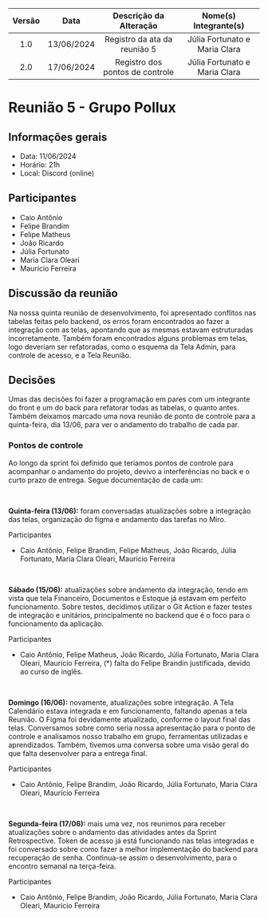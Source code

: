 | Versão | Data | Descrição da Alteração | Nome(s) Integrante(s) |
| :----: | :--: | :--------------------: | :-------------------: |
| 1.0 | 13/06/2024 | Registro da ata da reunião 5 | Júlia Fortunato e Maria Clara |
| 2.0 | 17/06/2024 | Registro dos pontos de controle | Júlia Fortunato e Maria Clara |

# Reunião 5 - Grupo Pollux

## Informações gerais

- Data: 11/06/2024
- Horário: 21h
- Local: Discord (online)

## Participantes

- Caio Antônio
- Felipe Brandim
- Felipe Matheus
- João Ricardo
- Júlia Fortunato
- Maria Clara Oleari
- Maurício Ferreira

## Discussão da reunião

Na nossa quinta reunião de desenvolvimento, foi apresentado conflitos nas tabelas feitas pelo backend, os erros foram encontrados ao fazer a integração com as telas, apontando que as mesmas estavam estruturadas incorretamente. Também foram encontrados alguns problemas em telas, logo deveriam ser refatoradas, como o esquema da Tela Admin, para controle de acesso, e a Tela Reunião. 

## Decisões

Umas das decisões foi fazer a programação em pares com um integrante do front e um do back para refatorar todas as tabelas, o quanto antes. Também deixamos marcado uma nova reunião de ponto de controle para a quinta-feira, dia 13/06, para ver o andamento do trabalho de cada par.

### Pontos de controle

Ao longo da sprint foi definido que teríamos pontos de controle para acompanhar o andamento do projeto, devivo a interferências no back e o curto prazo de entrega. Segue documentação de cada um:

</br>

**Quinta-feira (13/06):** foram conversadas atualizações sobre a integração das telas, organização do figma e andamento das tarefas no Miro.

Participantes

* Caio Antônio, Felipe Brandim, Felipe Matheus, João Ricardo, Júlia Fortunato, Maria Clara Oleari, Maurício Ferreira

</br>

**Sábado (15/06):** atualizações sobre andamento da integração, tendo em vista que tela Financeiro, Documentos e Estoque já estavam em perfeito funcionamento. Sobre testes, decidimos utilizar o Git Action e fazer testes de integração e unitários, principalmente no backend que é o foco para o funcionamento da aplicação.

Participantes

* Caio Antônio, Felipe Matheus, João Ricardo, Júlia Fortunato, Maria Clara Oleari, Maurício Ferreira, (*) falta do Felipe Brandin justificada, devido ao curso de inglês.

</br>

**Domingo (16/06):** novamente, atualizações sobre integração. A Tela Calendário estava integrada e em funcionamento, faltando apenas a tela Reunião. O Figma foi devidamente atualizado, conforme o layout final das telas. Conversamos sobre como seria nossa apresentação para o ponto de controle e analisamos nosso trabalho em grupo, ferramentas utilizadas e aprendizados. Também, tivemos uma conversa sobre uma visão geral do que falta desenvolver para a entrega final.

Participantes

* Caio Antônio, Felipe Brandim, João Ricardo, Júlia Fortunato, Maria Clara Oleari, Maurício Ferreira

</br>

**Segunda-feira (17/06):** mais uma vez, nos reunimos para receber atualizações sobre o andamento das atividades antes da Sprint Retrospective. Token de acesso já está funcionando nas telas integradas e foi conversado sobre como fazer a melhor implementação do backend para recuperação de senha. Continua-se assim o desenvolvimento, para o encontro semanal na terça-feira.

Participantes

* Caio Antônio, Felipe Brandim, João Ricardo, Júlia Fortunato, Maria Clara Oleari, Maurício Ferreira
